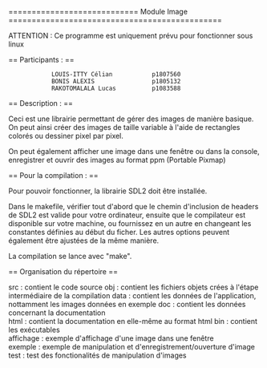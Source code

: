 ============================ Module Image ==============================================


ATTENTION : Ce programme est uniquement prévu pour fonctionner sous linux


== Participants : ==
				
				LOUIS-ITTY Célian 			p1807560
				BONIS ALEXIS 				p1805132
				RAKOTOMALALA Lucas 			p1083588


== Description : ==


Ceci est une librairie permettant de gérer des images de manière basique.
On peut ainsi créer des images de taille variable à l'aide de rectangles colorés 
ou dessiner pixel par pixel.

On peut également afficher une image dans une fenêtre ou dans la console, 
enregistrer et ouvrir des images au format ppm (Portable Pixmap)


== Pour la compilation : ==


Pour pouvoir fonctionner, la librairie SDL2 doit être installée.

Dans le makefile, vérifier tout d'abord que le chemin d'inclusion de headers de SDL2 est valide pour votre ordinateur, ensuite que le compilateur est disponible sur votre machine, 
ou fournissez en un autre en changeant les constantes définies au début du ficher. 
Les autres options peuvent également être ajustées de la même manière.

La compilation se lance avec "make".


== Organisation du répertoire ==


src : contient le code source
obj : contient les fichiers objets crées à l'étape intermédiaire de la compilation
data : contient les données de l'application, nottamment les images données en exemple
doc : contient les données concernant la documentation
    \
      html : contient la documentation en elle-même au format html
bin : contient les exécutables
    \
      affichage : exemple d'affichage d'une image dans une fenêtre
    \
      exemple : exemple de manipulation et d'enregistrement/ouverture d'image
    \
      test : test des fonctionalités de manipulation d'images


